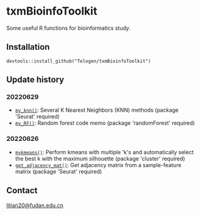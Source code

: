 # txmBioinfoToolkit

Some useful R functions for bioinformatics study.

## Installation
```
devtools::install_github("Telogen/txmBioinfoToolkit")
```

## Update history

### 20220629

- [`my_knn()`](https://github.com/Telogen/txmBioinfoToolkit/blob/main/html/my_knn.html): Several K Nearest Neighbors (KNN) methods (package 'Seurat' required)
- [`my_RF()`](https://github.com/Telogen/txmBioinfoToolkit/blob/main/html/my_RF.html): Random forest code memo (package 'randomForest' required)


### 20220626

- [`mykmeans()`](https://github.com/Telogen/txmBioinfoToolkit/blob/main/html/mykmeans.html): Perform kmeans with multiple 'k's and automatically select the best k with the maximum silhouette (package 'cluster' required)
- [`get_adjacency_mat()`](https://github.com/Telogen/txmBioinfoToolkit/blob/main/html/get_adjacency_mat.html): Get adjacency matrix from a sample-feature matrix (package 'Seurat' required)



## Contact
ljtian20@fudan.edu.cn


